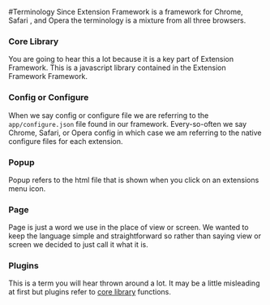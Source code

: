 #Terminology
Since Extension Framework is a framework for Chrome, Safari , and Opera the terminology is a mixture from all three browsers.

### Core Library
You are going to hear this a lot because it is a key part of Extension Framework. This is a javascript library contained in the Extension Framework Framework.

### Config or Configure
When we say config or configure file we are referring to the `app/configure.json` file found in our framework. Every-so-often we say Chrome, Safari, or Opera config in which case we am referring to the native configure files for each extension.

### Popup
Popup refers to the html file that is shown when you click on an extensions menu icon.

### Page
Page is just a word we use in the place of view or screen. We wanted to keep the language simple and straightforward so rather than saying view or screen we decided to just call it what it is.

### Plugins
This is a term you will hear thrown around a lot. It may be a little misleading at first but plugins refer to [core library](documentation/terminology#core-library) functions.

